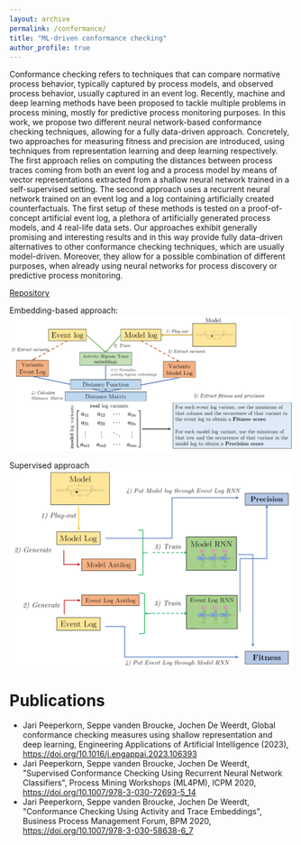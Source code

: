 ```yaml
---
layout: archive
permalink: /conformance/
title: "ML-driven conformance checking"
author_profile: true
---
```


Conformance checking refers to techniques that can compare normative process behavior, typically captured by process models, and observed process behavior, usually captured in an event log. Recently, machine and deep learning methods have been proposed to tackle multiple problems in process mining, mostly for predictive process monitoring purposes. In this work, we propose two different neural network-based conformance checking techniques, allowing for a fully data-driven approach. Concretely, two approaches for measuring fitness and precision are introduced, using techniques from representation learning and deep learning respectively. The first approach relies on computing the distances between process traces coming from both an event log and a process model by means of vector representations extracted from a shallow neural network trained in a self-supervised setting. The second approach uses a recurrent neural network trained on an event log and a log containing artificially created counterfactuals. The first setup of these methods is tested on a proof-of-concept artificial event log, a plethora of artificially generated process models, and 4 real-life data sets. Our approaches exhibit generally promising and interesting results and in this way provide fully data-driven alternatives to other conformance checking techniques, which are usually model-driven. Moreover, they allow for a possible combination of different purposes, when already using neural networks for process discovery or predictive process monitoring.

[Repository](https://github.com/jaripeeperkorn/ML_Conformance)

Embedding-based approach:
![](/images/emb_conf.PNG)

Supervised approach
![](/images/RNN_conf.PNG)

Publications
=======
* Jari Peeperkorn, Seppe vanden Broucke, Jochen De Weerdt, Global conformance checking measures using shallow representation and deep learning, Engineering Applications of Artificial Intelligence (2023), https://doi.org/10.1016/j.engappai.2023.106393
* Jari Peeperkorn, Seppe vanden Broucke, Jochen De Weerdt, "Supervised Conformance Checking Using Recurrent Neural Network Classifiers", Process Mining Workshops (ML4PM), ICPM 2020, https://doi.org/10.1007/978-3-030-72693-5_14
* Jari Peeperkorn, Seppe vanden Broucke, Jochen De Weerdt, "Conformance Checking Using Activity and Trace Embeddings", Business Process Management Forum, BPM 2020, https://doi.org/10.1007/978-3-030-58638-6_7
